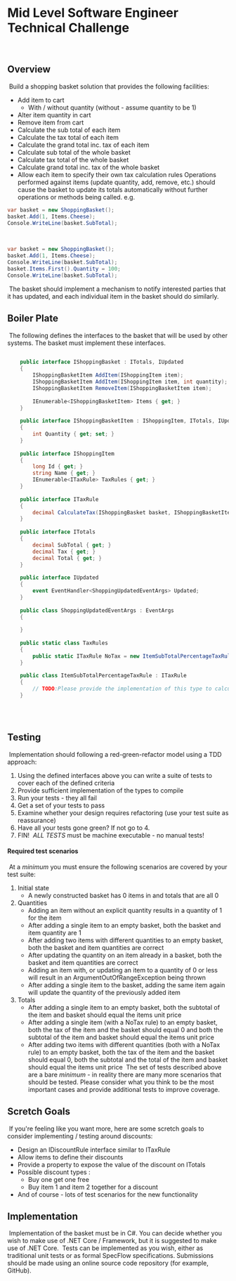 ﻿# Mid Level Software Engineer Technical Challenge
​
## Overview
​
Build a shopping basket solution that provides the following facilities:
​
* Add item to cart
    * With / without quantity (without - assume quantity to be 1)
* Alter item quantity in cart
* Remove item from cart
* Calculate the sub total of each item
* Calculate the tax total of each item
* Calculate the grand total inc. tax of each item
* Calculate sub total of the whole basket
* Calculate tax total of the whole basket
* Calculate grand total inc. tax of the whole basket
* Allow each item to specify their own tax calculation rules
​
Operations performed against items (update quantity, add, remove, etc.) should cause the basket to update its totals automatically without further operations or methods being called. e.g.
​
```csharp
var basket = new ShoppingBasket();
basket.Add(1, Items.Cheese);
Console.WriteLine(basket.SubTotal);
```
​
```csharp
var basket = new ShoppingBasket();
basket.Add(1, Items.Cheese);
Console.WriteLine(basket.SubTotal);
basket.Items.First().Quantity = 100;
Console.WriteLine(basket.SubTotal);
```
​
The basket should implement a mechanism to notify interested parties that it has updated, and each individual item in the basket should do similarly. 
​
## Boiler Plate
​
The following defines the interfaces to the basket that will be used by other systems. The basket must implement these interfaces.
​
```csharp
​
    public interface IShoppingBasket : ITotals, IUpdated
    {
        IShoppingBasketItem AddItem(IShoppingItem item);
        IShoppingBasketItem AddItem(IShoppingItem item, int quantity);
        IShoppingBasketItem RemoveItem(IShoppingBasketItem item);
​
        IEnumerable<IShoppingBasketItem> Items { get; }
    }
​
    public interface IShoppingBasketItem : IShoppingItem, ITotals, IUpdated
    {
        int Quantity { get; set; }
    }
​
    public interface IShoppingItem
    {
        long Id { get; }
        string Name { get; }
        IEnumerable<ITaxRule> TaxRules { get; }
    }
​
    public interface ITaxRule
    {
        decimal CalculateTax(IShoppingBasket basket, IShoppingBasketItem item);
    }
​
    public interface ITotals
    {
        decimal SubTotal { get; }
        decimal Tax { get; }
        decimal Total { get; }
    }
​
    public interface IUpdated
    {
        event EventHandler<ShoppingUpdatedEventArgs> Updated;
    }
​
    public class ShoppingUpdatedEventArgs : EventArgs
    {
​
    }
​
    public static class TaxRules
    {
        public static ITaxRule NoTax = new ItemSubTotalPercentageTaxRule(0m);
    }
​
    public class ItemSubTotalPercentageTaxRule : ITaxRule
    {
        // TODO:Please provide the implementation of this type to calculate the tax as a percentage of the sub total for the item
    }
​
```
​
## Testing
​
Implementation should following a red-green-refactor model using a TDD approach:
​
1. Using the defined interfaces above you can write a suite of tests to cover each of the defined criteria
2. Provide sufficient implementation of the types to compile
3. Run your tests - they all fail
4. Get a set of your tests to pass
5. Examine whether your design requires refactoring (use your test suite as reassurance)
6. Have all your tests gone green? If not go to 4.
7. FIN!
​
*ALL TESTS* must be machine executable - no manual tests!
​
#### Required test scenarios
​
At a _minimum_ you must ensure the following scenarios are covered by your test suite:
​
1. Initial state
    * A newly constructed basket has 0 items in and totals that are all 0
​
2. Quantities
    * Adding an item without an explicit quantity results in a quantity of 1 for the item
    * After adding a single item to an empty basket, both the basket and item quantity are 1
    * After adding two items with different quantities to an empty basket, both the basket and item quantities are correct
    * After updating the quantity on an item already in a basket, both the basket and item quantities are correct
    * Adding an item with, or updating an item to a quantity of 0 or less will result in an ArgumentOutOfRangeException being thrown
    * After adding a single item to the basket, adding the same item again will update the quantity of the previously added item
​
3. Totals
    * After adding a single item to an empty basket, both the subtotal of the item and basket should equal the items unit price
    * After adding a single item (with a NoTax rule) to an empty basket, both the tax of the item and the basket should equal 0 and both the subtotal of the item and basket should equal the items unit price
    * After adding two items with different quantities (both with a NoTax rule) to an empty basket, both the tax of the item and the basket should equal 0, both the subtotal and the total of the item and basket should equal the items unit price
​
The set of tests described above are a bare _minimum_ - in reality there are many more scenarios that should be tested. Please consider what you think to be the most important cases and provide additional tests to improve coverage.
​
## Scretch Goals
​
If you're feeling like you want more, here are some scretch goals to consider implementing / testing around discounts:
​
​
* Design an IDiscountRule interface similar to ITaxRule
* Allow items to define their discounts
* Provide a property to expose the value of the discount on ITotals
* Possible discount types :
    * Buy one get one free
    * Buy item 1 and item 2 together for a discount
* And of course - lots of test scenarios for the new functionality
​
## Implementation
​
Implementation of the basket must be in C#. You can decide whether you wish to make use of .NET Core / Framework, but it is suggested to make use of .NET Core.
​
Tests can be implemented as you wish, either as traditional unit tests or as formal SpecFlow specifications.
​
Submissions should be made using an online source code repository (for example, GitHub).